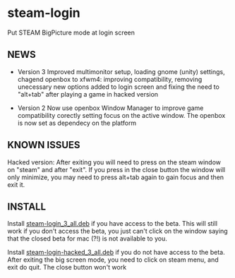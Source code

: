 steam-login
===========

Put STEAM BigPicture mode at login screen

NEWS
----

* Version 3
Improved multimonitor setup, loading gnome (unity) settings, chagend openbox to xfwm4: improving compatibility, removing unecessary new options added to login screen and fixing the need to "alt+tab" after playing a game in hacked version

* Version 2
Now use openbox Window Manager to improve game compatibility corectly setting focus on the active window. The openbox is now set as dependecy on the platform

KNOWN ISSUES
------------

Hacked version: After exiting you will need to press on the steam window on "steam" and after "exit". If you press in the close button the window will only minimize, you may need to press alt+tab again to gain focus and then exit it.

INSTALL
-------

Install <a href="https://github.com/thor27/steam-login/blob/master/steam-login_3_all.deb?raw=true">steam-login_3_all.deb</a> if you have access to the beta. This will still work if you don't access the beta, you just can't click on the window saying that the closed beta for mac (?!) is not available to you.

Install <a href="https://github.com/thor27/steam-login/blob/master/steam-login-hacked_3_all.deb?raw=true">steam-login-hacked_3_all.deb</a> if you do not have access to the beta. After exiting the big screen mode, you need to click on steam menu, and exit do quit. The close button won't work



